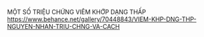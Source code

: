 MỘT SỐ TRIỆU CHỨNG VIÊM KHỚP DẠNG THẤP
https://www.behance.net/gallery/70448843/VIEM-KHP-DNG-THP-NGUYEN-NHAN-TRIU-CHNG-VA-CACH
